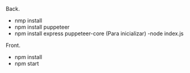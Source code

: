 Back.
- nmp install
- npm install puppeteer
- npm install express puppeteer-core
  (Para inicializar)
-node index.js

Front.
- npm install
- npm start
